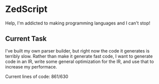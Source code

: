 # ZedScript

Help, I'm addicted to making programming languages and I can't stop!

## Current Task

I've built my own parser builder, but right now the code it generates is terribly slow. Rather than make it generate fast code, I want to generate code in an IR, write some general optimization for the IR, and use that to increase my performace.

Current lines of code: 861/630
